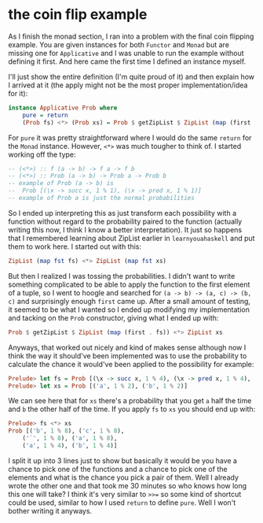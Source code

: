 # the coin flip example

As I finish the monad section, I ran into a problem with the final coin flipping
example. You are given instances for both `Functor` and `Monad` but are missing
one for `Applicative` and I was unable to run the example without defining it
first. And here came the first time I defined an instance myself.

I'll just show the entire definition (I'm quite proud of it) and then explain
how I arrived at it (the apply might not be the most proper implementation/idea
for it):

<!-- markdownlint-disable line-length -->

```haskell
instance Applicative Prob where
    pure = return
    (Prob fs) <*> (Prob xs) = Prob $ getZipList $ ZipList (map (first . fst) fs) <*> ZipList xs
```

<!-- markdownlint-enable line-length -->

For `pure` it was pretty straightforward where I would do the same `return` for
the `Monad` instance. However, `<*>` was much tougher to think of. I started
working off the type:

```haskell
-- (<*>) :: f (a -> b) -> f a -> f b
-- (<*>) :: Prob (a -> b) -> Prob a -> Prob b
-- example of Prob (a -> b) is
--  Prob [(\x -> succ x, 1 % 1), (\x -> pred x, 1 % 1)]
-- example of Prob a is just the normal probabilities
```

So I ended up interpreting this as just transform each possibility with a
function without regard to the probability paired to the function (actually
writing this now, I think I know a better interpretation). It just so happens
that I remembered learning about ZipList earlier in `learnyouahaskell` and put
them to work here. I started out with this:

```haskell
ZipList (map fst fs) <*> ZipList (map fst xs)
```

But then I realized I was tossing the probabilities. I didn't want to write
something complicated to be able to apply the function to the first element of a
tuple, so I went to hoogle and searched for `(a -> b) -> (a, c) -> (b, c)` and
surprisingly enough `first` came up. After a small amount of testing, it seemed
to be what I wanted so I ended up modifying my implementation and tacking on the
`Prob` constructor, giving what I ended up with:

```haskell
Prob $ getZipList $ ZipList (map (first . fs)) <*> ZipList xs
```

Anyways, that worked out nicely and kind of makes sense although now I think the
way it should've been implemented was to use the probability to calculate the
chance it would've been applied to the possibility for example:

```haskell
Prelude> let fs = Prob [(\x -> succ x, 1 % 4), (\x -> pred x, 1 % 4), (id, 1 % 2)]
Prelude> let xs = Prob [('a', 1 % 2), ('b', 1 % 2)]
```

We can see here that for `xs` there's a probability that you get `a` half the
time and `b` the other half of the time. If you apply `fs` to `xs` you should
end up with:

```haskell
Prelude> fs <*> xs
Prob [('b', 1 % 8), ('c', 1 % 8),
    ('`', 1 % 8), ('a', 1 % 8),
    ('a', 1 % 4), ('b', 1 % 4)]
```

I split it up into 3 lines just to show but basically it would be you have a
chance to pick one of the functions and a chance to pick one of the elements and
what is the chance you pick a pair of them. Well I already wrote the other one
and that took me 30 minutes so who knows how long this one will take? I think
it's very similar to `>>=` so some kind of shortcut could be used, similar to
how I used `return` to define `pure`. Well I won't bother writing it anyways.
